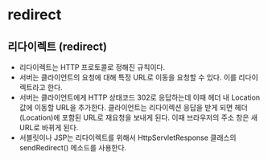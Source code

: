 # redirect

## 리다이렉트 (redirect)
- 리다이렉트는 HTTP 프로토콜로 정해진 규칙이다.
- 서버는 클라이언트의 요청에 대해 특정 URL로 이동을 요청할 수 있다. 이를 리다이렉트라고 한다.
- 서버는 클라이언트에게 HTTP 상태코드 302로 응답하는데 이때 헤더 내 Location 값에 이동할 URL을 추가한다. 클라이언트는 리다이렉션 응답을 받게 되면 헤더(Location)에 포함된 URL로 재요청을 보내게 된다. 이때 브라우저의 주소 창은 새 URL로 바뀌게 된다.
- 서블릿이나 JSP는 리다이렉트를 위해서 HttpServletResponse 클래스의 sendRedirect() 메소드를 사용한다.